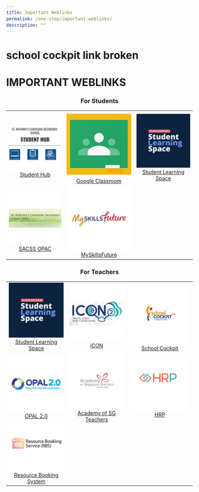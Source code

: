 ```yaml
---
title: Important Weblinks
permalink: /one-stop/important-weblinks/
description: ""
---
```

# school cockpit link broken
# IMPORTANT WEBLINKS
### <center>For Students</center>

|   |   |   |
|:---:|:---:|:---:|
| ![](/images/One%20stop/SACSS-Student-Hub.jpg) <a href="https://sites.google.com/moe.edu.sg/sacssstudenthub" target="_blank">Student Hub</a> | ![](/images/One%20stop/Google-Classroom-1.jpg) <a href="https://classroom.google.com/u/0/h" target="_blank">Google Classroom</a> | ![](/images/One%20stop/SLS.jpg) <a href="https://vle.learning.moe.edu.sg/login" target="_blank">Student Learning Space</a> |
| ![](/images/One%20stop/SACSS-OPAC.jpg) <a href="https://schoolibrary.moe.edu.sg/stanthonyscanossiansec/cgi-bin/spydus.exe/MSGTRN/WPAC/HOME" target="_blank">SACSS OPAC</a> | ![](/images/One%20stop/MySkillsFuture.jpg) <a href="https://www.myskillsfuture.gov.sg/content/student/en/secondary.html" target="_blank">MySkillsFuture</a> |   |

### <center>For Teachers</center>

|   |   |   |
|:---:|:---:|:---:|
| ![](/images/One%20stop/SLS.jpg) <a href="https://vle.learning.moe.edu.sg/login" target="_blank">Student Learning Space</a> |  ![](/images/One%20stop/ICON-Email.jpg) <a href="https://icon.moe.edu.sg/" target="_blank">iCON</a> |![](/images/One%20stop/School-Cockpit.jpg) <a href="https://schoolcockpit.moe.gov.sg/" target="_blank">School Cockpit</a>   |
| ![](/images/One%20stop/OPAL-20.jpg)<a href="https://idm.opal2.moe.edu.sg/Account/Login?returnurl=%2F" target="_blank">OPAL 2.0</a>   | ![](/images/One%20stop/Academy-Of-SG-Teachers-1.jpg) <a href="https://academyofsingaporeteachers.moe.edu.sg/" target="_blank">Academy of SG Teachers</a>   | ![](/images/One%20stop/Picture1.jpg) <a href="https://www.hrp.gov.sg/hrp/#/" target="_blank">HRP</a> |
|  ![](/images/One%20stop/RBS.jpg)<a href="https://rbs.avero-tech.com/login.html" >Resource Booking System</a> |   |   |
